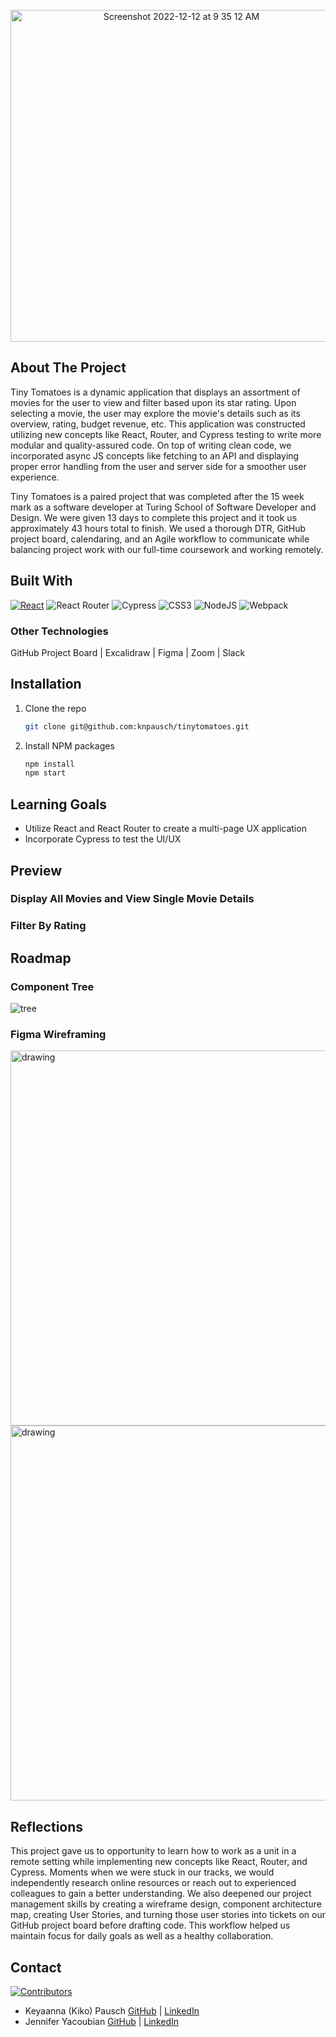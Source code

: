<!-- PROJECT LOGO -->
<br />
<div align="center">
  <a href="https://github.com/github_username/repo_name">
    <img width="531" alt="Screenshot 2022-12-12 at 9 35 12 AM" src="https://user-images.githubusercontent.com/19957834/207101323-6f0670b7-05a7-4ab6-a26e-03a4f73ef75f.png">
  </a>
</div>

<!-- ABOUT THE PROJECT -->
## About The Project

Tiny Tomatoes is a dynamic application that displays an assortment of movies for the user to view and filter based upon its star rating. Upon selecting a movie, the user may explore the movie's details such as its overview, rating, budget revenue, etc. This application was constructed utilizing new concepts like React, Router, and Cypress testing to write more modular and quality-assured code. On top of writing clean code, we incorporated async JS concepts like fetching to an API and displaying proper error handling from the user and server side for a smoother user experience.

Tiny Tomatoes is a paired project that was completed after the 15 week mark as a software developer at Turing School of Software Developer and Design. We were given 13 days to complete this project and it took us approximately 43 hours total to finish. We used a thorough DTR, GitHub project board, calendaring, and an Agile workflow to communicate while balancing project work with our full-time coursework and working remotely.

## Built With

[![React][React.js]][React-url]
![React Router](https://img.shields.io/badge/React_Router-CA4245?style=for-the-badge&logo=react-router&logoColor=white)
![Cypress](https://img.shields.io/badge/-cypress-%23E5E5E5?style=for-the-badge&logo=cypress&logoColor=058a5e)
![CSS3](https://img.shields.io/badge/css3-%231572B6.svg?style=for-the-badge&logo=css3&logoColor=white)
![NodeJS](https://img.shields.io/badge/node.js-6DA55F?style=for-the-badge&logo=node.js&logoColor=white)
![Webpack](https://img.shields.io/badge/webpack-%238DD6F9.svg?style=for-the-badge&logo=webpack&logoColor=black)
### Other Technologies
GitHub Project Board | Excalidraw | Figma | Zoom | Slack

## Installation

1. Clone the repo
   ```sh
   git clone git@github.com:knpausch/tinytomatoes.git
   ```
2. Install NPM packages
   ```sh
   npm install
   npm start
   ```
   
<!-- USAGE EXAMPLES -->
## Learning Goals
- Utilize React and React Router to create a multi-page UX application
- Incorporate Cypress to test the UI/UX 

## Preview
  
### Display All Movies and View Single Movie Details

### Filter By Rating

<!-- ROADMAP -->
## Roadmap
### Component Tree
![tree](https://user-images.githubusercontent.com/19957834/207121015-ddf61c98-fad7-4296-b795-3ed3fc5303af.png)
### Figma Wireframing
<img src="https://user-images.githubusercontent.com/19957834/207121082-cf70a977-937c-4d4e-b40a-feeef8af8e69.jpg" alt="drawing" width="600"/>
<img src="https://user-images.githubusercontent.com/19957834/207121101-44b2c452-16fe-430a-abb8-663ca46422ef.jpg" alt="drawing" width="600"/>

<!-- ![movie-detail](https://user-images.githubusercontent.com/19957834/207121101-44b2c452-16fe-430a-abb8-663ca46422ef.jpg)
 -->
## Reflections
This project gave us to opportunity to learn how to work as a unit in a remote setting while implementing new concepts like React, Router, and Cypress. Moments when we were stuck in our tracks, we would independently research online resources or reach out to experienced colleagues to gain a better understanding. We also deepened our project management skills by creating a wireframe design, component architecture map, creating User Stories, and turning those user stories into tickets on our GitHub project board before drafting code. This workflow helped us maintain focus for daily goals as well as a healthy collaboration. 

<!-- CONTACT -->
## Contact

[![Contributors][contributors-shield]][contributors-url]
- Keyaanna (Kiko) Pausch [GitHub](https://github.com/knpausch) | [LinkedIn](https://www.linkedin.com/in/knpausch/)
- Jennifer Yacoubian [GitHub](https://github.com/jmyacobn) | [LinkedIn](https://www.linkedin.com/in/jennifer-yacoubian/)

<!-- MARKDOWN LINKS & IMAGES -->
[contributors-shield]: https://img.shields.io/badge/Contributors-2-2ea44f?style=for-the-badge

<!-- https://www.markdownguide.org/basic-syntax/#reference-style-links -->
[contributors-shield]: https://img.shields.io/github/contributors/github_username/repo_name.svg?style=for-the-badge
[contributors-url]: https://github.com/github_username/repo_name/graphs/contributors
[forks-shield]: https://img.shields.io/github/forks/github_username/repo_name.svg?style=for-the-badge
[forks-url]: https://github.com/github_username/repo_name/network/members
[stars-shield]: https://img.shields.io/github/stars/github_username/repo_name.svg?style=for-the-badge
[stars-url]: https://github.com/github_username/repo_name/stargazers
[issues-shield]: https://img.shields.io/github/issues/github_username/repo_name.svg?style=for-the-badge
[issues-url]: https://github.com/github_username/repo_name/issues
[license-shield]: https://img.shields.io/github/license/github_username/repo_name.svg?style=for-the-badge
[license-url]: https://github.com/github_username/repo_name/blob/master/LICENSE.txt
[linkedin-shield]: https://img.shields.io/badge/-LinkedIn-black.svg?style=for-the-badge&logo=linkedin&colorB=555
[linkedin-url]: https://linkedin.com/in/linkedin_username
[product-screenshot]: images/screenshot.png
[Next.js]: https://img.shields.io/badge/next.js-000000?style=for-the-badge&logo=nextdotjs&logoColor=white
[Next-url]: https://nextjs.org/
[React.js]: https://img.shields.io/badge/React-20232A?style=for-the-badge&logo=react&logoColor=61DAFB
[React-url]: https://reactjs.org/
[Vue.js]: https://img.shields.io/badge/Vue.js-35495E?style=for-the-badge&logo=vuedotjs&logoColor=4FC08D
[Vue-url]: https://vuejs.org/
[Angular.io]: https://img.shields.io/badge/Angular-DD0031?style=for-the-badge&logo=angular&logoColor=white
[Angular-url]: https://angular.io/
[Svelte.dev]: https://img.shields.io/badge/Svelte-4A4A55?style=for-the-badge&logo=svelte&logoColor=FF3E00
[Svelte-url]: https://svelte.dev/
[Laravel.com]: https://img.shields.io/badge/Laravel-FF2D20?style=for-the-badge&logo=laravel&logoColor=white
[Laravel-url]: https://laravel.com
[Bootstrap.com]: https://img.shields.io/badge/Bootstrap-563D7C?style=for-the-badge&logo=bootstrap&logoColor=white
[Bootstrap-url]: https://getbootstrap.com
[JQuery.com]: https://img.shields.io/badge/jQuery-0769AD?style=for-the-badge&logo=jquery&logoColor=white
[JQuery-url]: https://jquery.com 
